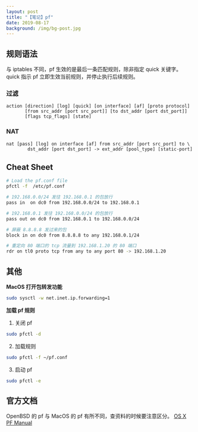 ```yaml
---
layout: post
title: "【笔记】pf"
date: 2019-08-17
background: /img/bg-post.jpg
---
```


## 规则语法
与 iptables 不同，pf 生效的是最后一条匹配规则，除非指定 quick 关键字。quick 指示 pf 立即生效当前规则，并停止执行后续规则。

### 过滤
```
action [direction] [log] [quick] [on interface] [af] [proto protocol]
       [from src_addr [port src_port]] [to dst_addr [port dst_port]]
       [flags tcp_flags] [state]
```

### NAT
```
nat [pass] [log] on interface [af] from src_addr [port src_port] to \
        dst_addr [port dst_port] -> ext_addr [pool_type] [static-port]
```

## Cheat Sheet
```bash
# Load the pf.conf file
pfctl -f  /etc/pf.conf

# 192.168.0.0/24 发往 192.168.0.1 的包放行
pass in  on dc0 from 192.168.0.0/24 to 192.168.0.1

# 192.168.0.1 发往 192.168.0.0/24 的包放行
pass out on dc0 from 192.168.0.1 to 192.168.0.0/24

# 屏蔽 8.8.8.8 发过来的包
block in on dc0 from 8.8.8.8 to any 192.168.0.1/24

# 重定向 80 端口的 tcp 流量到 192.168.1.20 的 80 端口
rdr on tl0 proto tcp from any to any port 80 -> 192.168.1.20
```

## 其他
**MacOS 打开包转发功能**
```bash
sudo sysctl -w net.inet.ip.forwarding=1
```

**加载 pf 规则**
1. 关闭 pf
```bash
sudo pfctl -d
```

2. 加载规则
```bash
sudo pfctl -f ~/pf.conf
```

3. 启动 pf
```bash
sudo pfctl -e
```

## 官方文档
OpenBSD 的 pf 与 MacOS 的 pf 有所不同，查资料的时候要注意区分。
[OS X PF Manual](https://murusfirewall.com/Documentation/OS%20X%20PF%20Manual.pdf)
